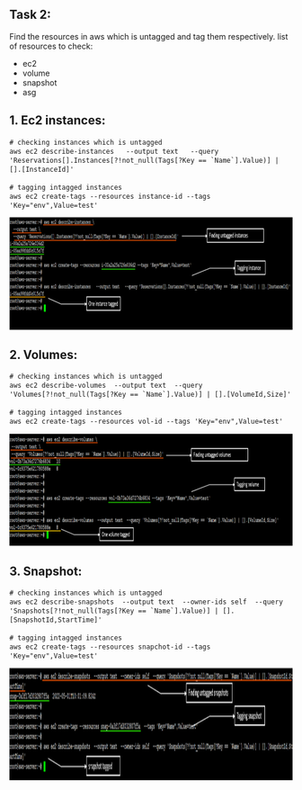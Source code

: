 ## Task 2:
Find the resources in aws which is untagged and tag them respectively.
list of resources to check:
- ec2
- volume
- snapshot
- asg

## 1. Ec2 instances:

```
# checking instances which is untagged
aws ec2 describe-instances   --output text   --query 'Reservations[].Instances[?!not_null(Tags[?Key == `Name`].Value)] | [].[InstanceId]'

# tagging intagged instances
aws ec2 create-tags --resources instance-id --tags 'Key="env",Value=test'
```
<p align="center">
  <img width="1000" height="200" src="https://github.com/amit17133129/Build-Deploy-Apps-Jenkins-K8s-Docker/blob/main/task-images/task2-images/ec2-tagging.png?raw=true">
</p>

## 2. Volumes:

```
# checking instances which is untagged
aws ec2 describe-volumes  --output text  --query 'Volumes[?!not_null(Tags[?Key == `Name`].Value)] | [].[VolumeId,Size]'

# tagging intagged instances
aws ec2 create-tags --resources vol-id --tags 'Key="env",Value=test'
```
<p align="center">
  <img width="1000" height="200" src="https://github.com/amit17133129/Build-Deploy-Apps-Jenkins-K8s-Docker/blob/main/task-images/task2-images/untagged-volume-tagging-final.png?raw=true">
</p>

## 3. Snapshot:

```
# checking instances which is untagged
aws ec2 describe-snapshots  --output text  --owner-ids self  --query 'Snapshots[?!not_null(Tags[?Key == `Name`].Value)] | [].[SnapshotId,StartTime]'

# tagging intagged instances
aws ec2 create-tags --resources snapchot-id --tags 'Key="env",Value=test'
```
<p align="center">
  <img width="1000" height="200" src="https://github.com/amit17133129/Build-Deploy-Apps-Jenkins-K8s-Docker/blob/main/task-images/task2-images/snapshhot-tags.png?raw=true">
</p>
